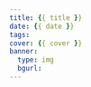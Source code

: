 ```yaml
---
title: {{ title }}
date: {{ date }}
tags:
cover: {{ cover }}
banner: 
  type: img
  bgurl: 
---
```

